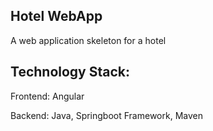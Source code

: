 ## Hotel WebApp

A web application skeleton for a hotel

## Technology Stack:

Frontend: Angular

Backend: Java, Springboot Framework, Maven